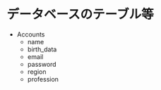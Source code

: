 # データベースのテーブル等

- Accounts
    - name
    - birth_data
    - email
    - password
    - region
    - profession
